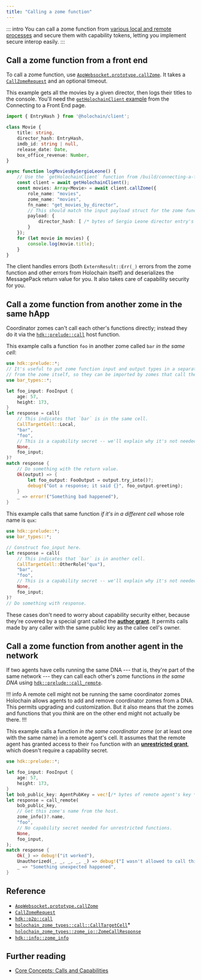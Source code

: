```yaml
---
title: "Calling a zome function"
---
```


::: intro
You can call a zome function from [various local and remote processes](/build/connecting-everything-together/#what-processes-can-connect-to-a-happ) and secure them with capability tokens, letting you implement secure interop easily.
:::

## Call a zome function from a front end

To call a zome function, use [`AppWebsocket.prototype.callZome`](https://github.com/holochain/holochain-client-js/blob/main/docs/client.appwebsocket.callzome.md). It takes a [`CallZomeRequest`](https://github.com/holochain/holochain-client-js/blob/main/docs/client.callzomerequest.md) and an optional timeout.

This example gets all the movies by a given director, then logs their titles to the console. You'll need the [`getHolochainClient` example](/build/connecting-a-front-end/#connect-to-a-happ-with-the-javascript-client) from the Connecting to a Front End page.

```typescript
import { EntryHash } from '@holochain/client';

class Movie {
    title: string,
    director_hash: EntryHash,
    imdb_id: string | null,
    release_date: Date,
    box_office_revenue: Number,
}

async function logMoviesBySergioLeone() {
    // Use the `getHolochainClient` function from /build/connecting-a-front-end/
    const client = await getHolochainClient();
    const movies: Array<Movie> = await client.callZome({
        role_name: "movies",
        zome_name: "movies",
        fn_name: "get_movies_by_director",
        // This should match the input payload struct for the zome function.
        payload: {
            director_hash: [ /* bytes of Sergio Leone director entry's hash */]
        }
    });
    for (let movie in movies) {
        console.log(movie.title);
    }
}
```

The client handles errors (both `ExternResult::Err(_)` errors from the zome function and other errors from Holochain itself) and deserializes the MessagePack return value for you. It also takes care of capability security<!--TODO: link when written --> for you.

## Call a zome function from another zome in the same hApp

Coordinator zomes can't call each other's functions directly; instead they do it via the [`hdk::prelude::call`](https://docs.rs/hdk/latest/hdk/p2p/fn.call.html) host function.

This example calls a function `foo` in another zome called `bar` _in the same cell_:

```rust
use hdk::prelude::*;
// It's useful to put zome function input and output types in a separate crate
// from the zome itself, so they can be imported by zomes that call them.
use bar_types::*;

let foo_input: FooInput {
    age: 57,
    height: 173,
}
let response = call(
    // This indicates that `bar` is in the same cell.
    CallTargetCell::Local,
    "bar",
    "foo",
    // This is a capability secret -- we'll explain why it's not needed.
    None,
    foo_input;
)?
match response {
    // Do something with the return value.
    Ok(output) => {
        let foo_output: FooOutput = output.try_into()?;
        debug!("Got a response; it said {}", foo_output.greeting);
    }
    _ => error!("Something bad happened"),
}
```

This example calls that same function _if it's in a different cell_ whose role name is `qux`:

```rust
use hdk::prelude::*;
use bar_types::*;

// Construct foo_input here.
let response = call(
    // This indicates that `bar` is in another cell.
    CallTargetCell::OtherRole("qux"),
    "bar",
    "foo",
    // This is a capability secret -- we'll explain why it's not needed.
    None,
    foo_input;
)?
// Do something with response.
```

These cases don't need to worry about capability security either, because they're covered by a special grant called the [**author grant**](/concepts/8_calls_capabilities/#author-grant). It permits calls made by any caller with the same public key as the callee cell's owner.

## Call a zome function from another agent in the network

If two agents have cells running the same DNA --- that is, they're part of the same network --- they can call each other's zome functions _in the same DNA_ using [`hdk::prelude::call_remote`](https://docs.rs/hdk/latest/hdk/p2p/fn.call_remote.html).

!!! info A remote cell might not be running the same coordinator zomes
Holochain allows agents to add and remove coordinator zomes from a DNA. This permits upgrading and customization. But it also means that the zomes and functions that you _think_ are on the other end might not actually be there.
!!!

This example calls a function _in the same coordinator zome_ (or at least one with the same name) in a remote agent's cell. It assumes that the remote agent has granted access to their `foo` function with an [**unrestricted grant**](/concepts/8_calls_capabilities/#unrestricted), which doesn't require a capability secret.

```rust
use hdk::prelude::*;

let foo_input: FooInput {
    age: 57,
    height: 173,
}
let bob_public_key: AgentPubKey = vec![/* bytes of remote agent's key */];
let response = call_remote(
    bob_public_key,
    // Get this zome's name from the host.
    zome_info()?.name,
    "foo",
    // No capability secret needed for unrestricted functions.
    None,
    foo_input,
);
match response {
    Ok(_) => debug!("it worked"),
    Unauthorized(_, _, _, _, _) => debug!("I wasn't allowed to call this function on Bob's device"),
    _ => "Something unexpected happened",
}
```

## Reference

* [`AppWebsocket.prototype.callZome`](https://github.com/holochain/holochain-client-js/blob/main/docs/client.appwebsocket.callzome.md)
* [`CallZomeRequest`](https://github.com/holochain/holochain-client-js/blob/main/docs/client.callzomerequest.md)
* [`hdk::p2p::call`](https://docs.rs/hdk/latest/hdk/p2p/fn.call.html)
* [`holochain_zome_types::call::CallTargetCell`](https://docs.rs/holochain_zome_types/latest/holochain_zome_types/call/enum.CallTargetCell.html)* [`holochain_zome_types::zome_io::ZomeCallResponse`](https://docs.rs/holochain_zome_types/latest/holochain_zome_types/zome_io/enum.ZomeCallResponse.html)
* [`hdk::info::zome_info`](https://docs.rs/hdk/latest/hdk/info/fn.zome_info.html)

## Further reading

* [Core Concepts: Calls and Capabilities](/concepts/8_calls_capabilities)